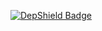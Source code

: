 [![DepShield Badge](https://depshield.sonatype.org/badges/orhanarifoglu/orhanarifoglu.github.io/depshield.svg)](https://depshield.github.io)

